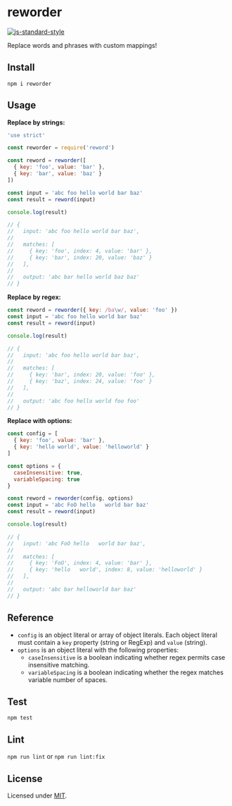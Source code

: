 # reworder

[![js-standard-style](https://img.shields.io/badge/code%20style-standard-brightgreen.svg?style=flat)](https://standardjs.com/)

Replace words and phrases with custom mappings!

## Install

`npm i reworder`

## Usage

**Replace by strings:**

```js
'use strict'

const reworder = require('reword')

const reword = reworder([
  { key: 'foo', value: 'bar' },
  { key: 'bar', value: 'baz' }
])

const input = 'abc foo hello world bar baz'
const result = reword(input)

console.log(result)

// {
//   input: 'abc foo hello world bar baz',
//
//   matches: [
//     { key: 'foo', index: 4, value: 'bar' },
//     { key: 'bar', index: 20, value: 'baz' }
//   ],
//
//   output: 'abc bar hello world baz baz'
// }
```

**Replace by regex:**

```js
const reword = reworder({ key: /ba\w/, value: 'foo' })
const input = 'abc foo hello world bar baz'
const result = reword(input)

console.log(result)

// {
//   input: 'abc foo hello world bar baz',
//
//   matches: [
//     { key: 'bar', index: 20, value: 'foo' },
//     { key: 'baz', index: 24, value: 'foo' }
//   ],
//
//   output: 'abc foo hello world foo foo'
// }
```

**Replace with options:**

```js
const config = [
  { key: 'foo', value: 'bar' },
  { key: 'hello world', value: 'helloworld' }
]

const options = {
  caseInsensitive: true,
  variableSpacing: true
}

const reword = reworder(config, options)
const input = 'abc FoO hello   world bar baz'
const result = reword(input)

console.log(result)

// {
//   input: 'abc FoO hello   world bar baz',
//
//   matches: [
//     { key: 'FoO', index: 4, value: 'bar' },
//     { key: 'hello   world', index: 8, value: 'helloworld' }
//   ],
//
//   output: 'abc bar helloworld bar baz'
// }
```

## Reference

* `config` is an object literal or array of object literals. Each object literal must contain a `key` property (string or RegExp) and `value` (string).
* `options` is an object literal with the following properties:
    * `caseInsensitive` is a boolean indicating whether regex permits case insensitive matching.
    * `variableSpacing` is a boolean indicating whether the regex matches variable number of spaces.

## Test

`npm test`

## Lint

`npm run lint` or `npm run lint:fix`

## License

Licensed under [MIT](./LICENSE).
